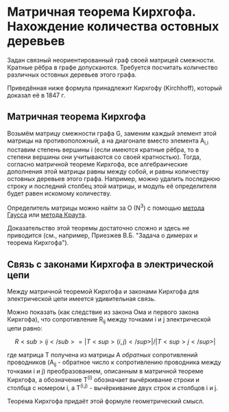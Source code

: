 # Матричная теорема Кирхгофа. Нахождение количества остовных деревьев

Задан связный неориентированный граф своей матрицей смежности. Кратные рёбра в графе допускаются. Требуется посчитать количество различных остовных деревьев этого графа.

Приведённая ниже формула принадлежит Кирхгофу (Kirchhoff), который доказал её в 1847 г.

## Матричная теорема Кирхгофа

Возьмём матрицу смежности графа G, заменим каждый элемент этой матрицы на противоположный, а на диагонале вместо элемента A<sub>i,i</sub> поставим степень вершины i (если имеются кратные рёбра, то в степени вершины они учитываются со своей кратностью). Тогда, согласно матричной теореме Кирхгофа, все алгебраические дополнения этой матрицы равны между собой, и равны количеству остовных деревьев этого графа. Например, можно удалить последнюю строку и последний столбец этой матрицы, и модуль её определителя будет равен искомому количеству.

Определитель матрицы можно найти за O (N<sup>3</sup>) с помощью [метода Гаусса](determinant_gauss) или [метода Краута](determinant_crout).

Доказательство этой теоремы достаточно сложно и здесь не приводится (см., например, Приезжев В.Б. "Задача о димерах и теорема Кирхгофа").

## Связь с законами Кирхгофа в электрической цепи

Между матричной теоремой Кирхгофа и законами Кирхгофа для электрической цепи имеется удивительная связь.

Можно показать (как следствие из закона Ома и первого закона Кирхгофа), что сопротивление R<sub>ij</sub> между точками i и j электрической цепи равно:

$$
R<sub>ij</sub> = |T<sup>(i,j)</sup>| / |T<sup>j</sup>|
$$

где матрица T получена из матрицы A <i>обратных</i> сопротивлений проводников (A<sub>ij</sub> - обратное число к сопротивлению проводника между точками i и j) преобразованием, описанным в матричной теореме Кирхгофа, а обозначение T<sup>(i)</sup> обозначает вычёркивание строки и столбца с номером i, а T<sup>(i,j)</sup> - вычёркивание двух строк и столбцов i и j.

Теорема Кирхгофа придаёт этой формуле геометрический смысл.
